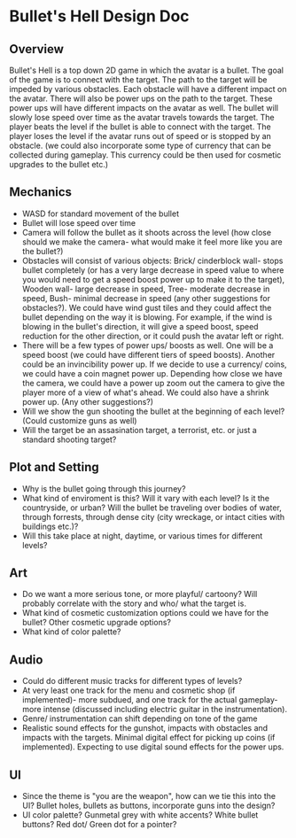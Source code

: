# Bullet's Hell Design Doc
## Overview
Bullet's Hell is a top down 2D game in which the avatar is a bullet. The goal of the game is to connect with the target. The path to the target will be impeded by various obstacles. Each obstacle will have a different impact on the avatar. There will also be power ups on the path to the target. These power ups will have different impacts on the avatar as well. The bullet will slowly lose speed over time as the avatar travels towards the target. The player beats the level if the bullet is able to connect with the target. The player loses the level if the avatar runs out of speed or is stopped by an obstacle. (we could also incorporate some type of currency that can be collected during gameplay. This currency could be then used for cosmetic upgrades to the bullet etc.)
## Mechanics
* WASD for standard movement of the bullet  
* Bullet will lose speed over time  
* Camera will follow the bullet as it shoots across the level (how close should we make the camera- what would make it feel more like you are the bullet?)  
* Obstacles will consist of various objects: Brick/ cinderblock wall- stops bullet completely (or has a very large decrease in speed value to where you would need to get a speed boost power up to make it to the target), Wooden wall- large decrease in speed, Tree- moderate decrease in speed, Bush- minimal decrease in speed (any other suggestions for obstacles?). We could have wind gust tiles and they could affect the bullet depending on the way it is blowing. For example, if the wind is blowing in the bullet's direction, it will give a speed boost, speed reduction for the other direction, or it could push the avatar left or right.  
* There will be a few types of power ups/ boosts as well. One will be a speed boost (we could have different tiers of speed boosts). Another could be an invincibility power up. If we decide to use a currency/ coins, we could have a coin magnet power up. Depending how close we have the camera, we could have a power up zoom out the camera to give the player more of a view of what's ahead. We could also have a shrink power up. (Any other suggestions?)
* Will we show the gun shooting the bullet at the beginning of each level? (Could customize guns as well)  
* Will the target be an assasination target, a terrorist, etc. or just a standard shooting target?
## Plot and Setting
* Why is the bullet going through this journey?
* What kind of enviroment is this? Will it vary with each level? Is it the countryside, or urban? Will the bullet be traveling over bodies of water, through forrests, through dense city (city wreckage, or intact cities with buildings etc.)?  
* Will this take place at night, daytime, or various times for different levels?
## Art
* Do we want a more serious tone, or more playful/ cartoony? Will probably correlate with the story and who/ what the target is.
* What kind of cosmetic customization options could we have for the bullet? Other cosmetic upgrade options?
* What kind of color palette?
## Audio
* Could do different music tracks for different types of levels?  
* At very least one track for the menu and cosmetic shop (if implemented)- more subdued, and one track for the actual gameplay- more intense (discussed including electric guitar in the instrumentation).  
* Genre/ instrumentation can shift depending on tone of the game  
* Realistic sound effects for the gunshot, impacts with obstacles and impacts with the targets. Minimal digital effect for picking up coins (if implemented). Expecting to use digital sound effects for the power ups.
## UI
* Since the theme is "you are the weapon", how can we tie this into the UI? Bullet holes, bullets as buttons, incorporate guns into the design?  
* UI color palette? Gunmetal grey with white accents? White bullet buttons? Red dot/ Green dot for a pointer?

